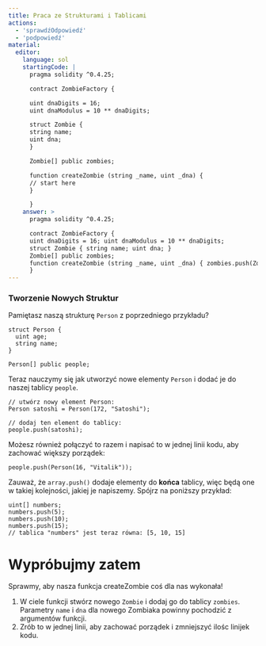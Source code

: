```yaml
---
title: Praca ze Strukturami i Tablicami
actions:
  - 'sprawdźOdpowiedź'
  - 'podpowiedź'
material:
  editor:
    language: sol
    startingCode: |
      pragma solidity ^0.4.25;

      contract ZombieFactory {

      uint dnaDigits = 16;
      uint dnaModulus = 10 ** dnaDigits;

      struct Zombie {
      string name;
      uint dna;
      }

      Zombie[] public zombies;

      function createZombie (string _name, uint _dna) {
      // start here
      }

      }
    answer: >
      pragma solidity ^0.4.25;

      contract ZombieFactory {
      uint dnaDigits = 16; uint dnaModulus = 10 ** dnaDigits;
      struct Zombie { string name; uint dna; }
      Zombie[] public zombies;
      function createZombie (string _name, uint _dna) { zombies.push(Zombie(_name, _dna)); }
      }
---
```


### Tworzenie Nowych Struktur

Pamiętasz naszą strukturę `Person` z poprzedniego przykładu?

    struct Person {
      uint age;
      string name;
    }
    
    Person[] public people;
    

Teraz nauczymy się jak utworzyć nowe elementy `Person` i dodać je do naszej tablicy `people`.

    // utwórz nowy element Person:
    Person satoshi = Person(172, "Satoshi");
    
    // dodaj ten element do tablicy:
    people.push(satoshi);
    

Możesz również połączyć to razem i napisać to w jednej linii kodu, aby zachować większy porządek:

    people.push(Person(16, "Vitalik"));
    

Zauważ, że `array.push()` dodaje elementy do **końca** tablicy, więc będą one w takiej kolejności, jakiej je napiszemy. Spójrz na poniższy przykład:

    uint[] numbers;
    numbers.push(5);
    numbers.push(10);
    numbers.push(15);
    // tablica "numbers" jest teraz równa: [5, 10, 15]
    

# Wypróbujmy zatem

Sprawmy, aby nasza funkcja createZombie coś dla nas wykonała!

1. W ciele funkcji stwórz nowego `Zombie` i dodaj go do tablicy `zombies`. Parametry `name` i `dna` dla nowego Zombiaka powinny pochodzić z argumentów funkcji.
2. Zrób to w jednej linii, aby zachować porządek i zmniejszyć ilośc linijek kodu.